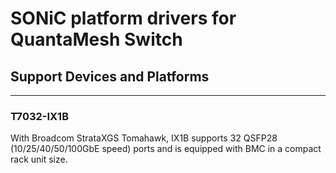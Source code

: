 
SONiC platform drivers for QuantaMesh Switch
===


## Support Devices and Platforms
---
### T7032-IX1B
With Broadcom StrataXGS Tomahawk, IX1B supports 32 QSFP28 (10/25/40/50/100GbE speed) ports and is equipped with BMC in a compact rack unit size.



